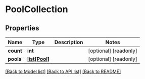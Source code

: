 # PoolCollection

## Properties
Name | Type | Description | Notes
------------ | ------------- | ------------- | -------------
**count** | **int** |  | [optional] [readonly] 
**pools** | [**list[Pool]**](Pool.md) |  | [optional] [readonly] 

[[Back to Model list]](../README.md#documentation-for-models) [[Back to API list]](../README.md#documentation-for-api-endpoints) [[Back to README]](../README.md)


